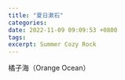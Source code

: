 ```yaml
---
title: "夏日漱石"
categories: 
date: 2022-11-09 09:09:53 +0800
tags: 
excerpt: Summer Cozy Rock
---
```


橘子海（Orange Ocean）






